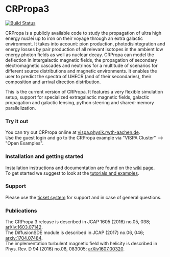 CRPropa3
========

[![Build Status](https://travis-ci.org/CRPropa/CRPropa3.svg?branch=master)](https://travis-ci.org/CRPropa/CRPropa3)

CRPropa is a publicly available code to study the propagation of ultra high energy nuclei up to iron on their voyage through an extra galactic environment. It takes into account: pion production, photodisintegration and energy losses by pair production of all relevant isotopes in the ambient low energy photon fields as well as nuclear decay. CRPropa can model the deflection in intergalactic magnetic fields, the propagation of secondary electromagnetic cascades and neutrinos for a multitude of scenarios for different source distributions and magnetic environments. It enables the user to predict the spectra of UHECR (and of their secondaries), their composition and arrival direction distribution.

This is the current version of CRPropa.
It features a very flexible simulation setup, support for specialized extragalactic magnetic fields, galactic propagation and galactic lensing, python steering and shared-memory parallelization.

### Try it out
You can try out CRPropa online at [vispa.physik.rwth-aachen.de](https://vispa.physik.rwth-aachen.de/).  
Use the guest login and go to the CRPropa example via "VISPA Cluster" --> "Open Examples".

### Installation and getting started
Installation instructions and documentation are found on the [wiki page](https://github.com/CRPropa/CRPropa3/wiki).  
To get started we suggest to look at the [tutorials and examples](https://github.com/CRPropa/CRPropa3-notebooks#crpropa-3-notebooks).

### Support
Please use the [ticket system](https://github.com/CRPropa/CRPropa3/issues) for support and in case of general questions.

### Publications
The CRPropa 3 release is described in JCAP 1605 (2016) no.05, 038; [arXiv:1603.07142](https://arxiv.org/abs/1603.07142).  
The DiffusionSDE module is described in JCAP (2017) no.06, 046; [arxiv:1704.07484](https://arxiv.org/abs/1704.07484).  
The implementation turbulent magnetic field with helicity is described in Phys. Rev. D 94 (2016) no.08, 083005; [arXiv1607.00320](https://arxiv.org/abs/1607.00320).
